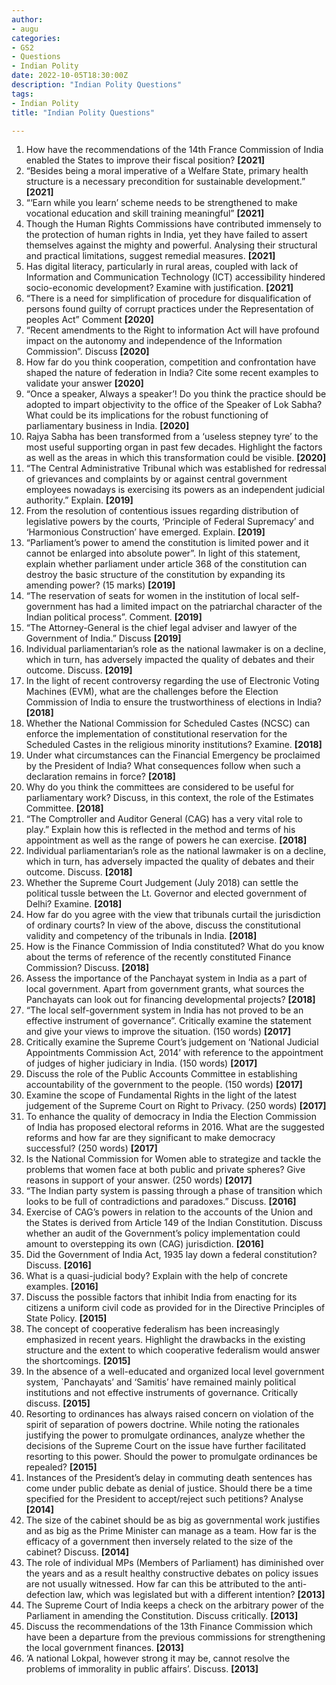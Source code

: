 ```yaml
---
author: 
- augu
categories: 
- GS2
- Questions
- Indian Polity
date: 2022-10-05T18:30:00Z
description: "Indian Polity Questions"
tags: 
- Indian Polity
title: "Indian Polity Questions"

---
```

 1. How have the recommendations of the 14th France Commission of India enabled the States to improve their fiscal position? **\[2021\]**
 2. “Besides being a moral imperative of a Welfare State, primary health structure is a necessary precondition for sustainable development.” **\[2021\]**
 3. “‘Earn while you learn’ scheme needs to be strengthened to make vocational education and skill training meaningful” **\[2021\]**
 4. Though the Human Rights Commissions have contributed immensely to the protection of human rights in India, yet they have failed to assert themselves against the mighty and powerful. Analysing their structural and practical limitations, suggest remedial measures. **\[2021\]**
 5. Has digital literacy, particularly in rural areas, coupled with lack of Information and Communication Technology (ICT) accessibility hindered socio-economic development? Examine with justification. **\[2021\]**
 6. “There is a need for simplification of procedure for disqualification of persons found guilty of corrupt practices under the Representation of peoples Act” Comment **\[2020\]**
 7. “Recent amendments to the Right to information Act will have profound impact on the autonomy and independence of the Information Commission”. Discuss **\[2020\]**
 8. How far do you think cooperation, competition and confrontation have shaped the nature of federation in India? Cite some recent examples to validate your answer **\[2020\]**
 9. “Once a speaker, Always a speaker’! Do you think the practice should be adopted to impart objectivity to the office of the Speaker of Lok Sabha? What could be its implications for the robust functioning of parliamentary business in India. **\[2020\]**
10. Rajya Sabha has been transformed from a ‘useless stepney tyre’ to the most useful supporting organ in past few decades. Highlight the factors as well as the areas in which this transformation could be visible. **\[2020\]**
11. “The Central Administrative Tribunal which was established for redressal of grievances and complaints by or against central government employees nowadays is exercising its powers as an independent judicial authority.” Explain. **\[2019\]**
12. From the resolution of contentious issues regarding distribution of legislative powers by the courts, ‘Principle of Federal Supremacy’ and ‘Harmonious Construction’ have emerged. Explain. **\[2019\]**
13. “Parliament’s power to amend the constitution is limited power and it cannot be enlarged into absolute power”. In light of this statement, explain whether parliament under article 368 of the constitution can destroy the basic structure of the constitution by expanding its amending power? (15 marks) **\[2019\]**
14. “The reservation of seats for women in the institution of local self-government has had a limited impact on the patriarchal character of the Indian political process”. Comment. **\[2019\]**
15. “The Attorney-General is the chief legal adviser and lawyer of the Government of India.” Discuss **\[2019\]**
16. Individual parliamentarian’s role as the national lawmaker is on a decline, which in turn, has adversely impacted the quality of debates and their outcome. Discuss. **\[2019\]**
17. In the light of recent controversy regarding the use of Electronic Voting Machines (EVM), what are the challenges before the Election Commission of India to ensure the trustworthiness of elections in India? **\[2018\]**
18. Whether the National Commission for Scheduled Castes (NCSC) can enforce the implementation of constitutional reservation for the Scheduled Castes in the religious minority institutions? Examine. **\[2018\]**
19. Under what circumstances can the Financial Emergency be proclaimed by the President of India? What consequences follow when such a declaration remains in force?  **\[2018\]**
20. Why do you think the committees are considered to be useful for parliamentary work? Discuss, in this context, the role of the Estimates Committee. **\[2018\]**
21. “The Comptroller and Auditor General (CAG) has a very vital role to play.” Explain how this is reflected in the method and terms of his appointment as well as the range of powers he can exercise. **\[2018\]**
22. Individual parliamentarian’s role as the national lawmaker is on a decline, which in turn, has adversely impacted the quality of debates and their outcome. Discuss. **\[2018\]**
23. Whether the Supreme Court Judgement (July 2018) can settle the political tussle between the Lt. Governor and elected government of Delhi? Examine. **\[2018\]**
24. How far do you agree with the view that tribunals curtail the jurisdiction of ordinary courts? In view of the above, discuss the constitutional validity and competency of the tribunals in India. **\[2018\]**
25. How is the Finance Commission of India constituted? What do you know about the terms of reference of the recently constituted Finance Commission? Discuss. **\[2018\]**
26. Assess the importance of the Panchayat system in India as a part of local government. Apart from government grants, what sources the Panchayats can look out for financing developmental projects? **\[2018\]**
27. “The local self-government system in India has not proved to be an effective instrument of governance”. Critically examine the statement and give your views to improve the situation. (150 words) **\[2017\]**
28. Critically examine the Supreme Court’s judgement on ‘National Judicial Appointments Commission Act, 2014’ with reference to the appointment of judges of higher judiciary in India. (150 words) **\[2017\]**
29. Discuss the role of the Public Accounts Committee in establishing accountability of the government to the people. (150 words) **\[2017\]**
30. Examine the scope of Fundamental Rights in the light of the latest judgement of the Supreme Court on Right to Privacy. (250 words) **\[2017\]**
31. To enhance the quality of democracy in India the Election Commission of India has proposed electoral reforms in 2016. What are the suggested reforms and how far are they significant to make democracy successful? (250 words) **\[2017\]**
32. Is the National Commission for Women able to strategize and tackle the problems that women face at both public and private spheres? Give reasons in support of your answer. (250 words) **\[2017\]**
33. “The Indian party system is passing through a phase of transition which looks to be full of contradictions and paradoxes.” Discuss. **\[2016\]**
34. Exercise of CAG’s powers in relation to the accounts of the Union and the States is derived from Article 149 of the Indian Constitution. Discuss whether an audit of the Government’s policy implementation could amount to overstepping its own (CAG) jurisdiction. **\[2016\]**
35. Did the Government of India Act, 1935 lay down a federal constitution? Discuss. **\[2016\]**
36. What is a quasi-judicial body? Explain with the help of concrete examples. **\[2016\]**
37. Discuss the possible factors that inhibit India from enacting for its citizens a uniform civil code as provided for in the Directive Principles of State Policy. **\[2015\]**
38. The concept of cooperative federalism has been increasingly emphasized in recent years. Highlight the drawbacks in the existing structure and the extent to which cooperative federalism would answer the shortcomings. **\[2015\]**
39. In the absence of a well-educated and organized local level government system, \`Panchayats’ and ‘Samitis’ have remained mainly political institutions and not effective instruments of governance. Critically discuss. **\[2015\]**
40. Resorting to ordinances has always raised concern on violation of the spirit of separation of powers doctrine. While noting the rationales justifying the power to promulgate ordinances, analyze whether the decisions of the Supreme Court on the issue have further facilitated resorting to this power. Should the power to promulgate ordinances be repealed? **\[2015\]**
41. Instances of the President’s delay in commuting death sentences has come under public debate as denial of justice. Should there be a time specified for the President to accept/reject such petitions? Analyse **\[2014\]**
42. The size of the cabinet should be as big as governmental work justifies and as big as the Prime Minister can manage as a team. How far is the efficacy of a government then inversely related to the size of the cabinet? Discuss. **\[2014\]**
43. The role of individual MPs (Members of Parliament) has diminished over the years and as a result healthy constructive debates on policy issues are not usually witnessed. How far can this be attributed to the anti-defection law, which was legislated but with a different intention? **\[2013\]**
44. The Supreme Court of India keeps a check on the arbitrary power of the Parliament in amending the Constitution. Discuss critically. **\[2013\]**
45. Discuss the recommendations of the 13th Finance Commission which have been a departure from the previous commissions for strengthening the local government finances. **\[2013\]**
46. ‘A national Lokpal, however strong it may be, cannot resolve the problems of immorality in public affairs’. Discuss. **\[2013\]**